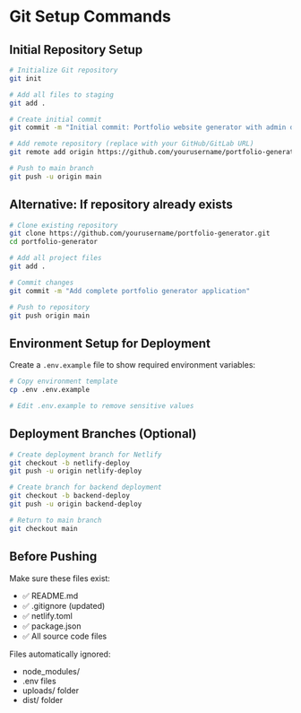 # Git Setup Commands

## Initial Repository Setup

```bash
# Initialize Git repository
git init

# Add all files to staging
git add .

# Create initial commit
git commit -m "Initial commit: Portfolio website generator with admin dashboard"

# Add remote repository (replace with your GitHub/GitLab URL)
git remote add origin https://github.com/yourusername/portfolio-generator.git

# Push to main branch
git push -u origin main
```

## Alternative: If repository already exists

```bash
# Clone existing repository
git clone https://github.com/yourusername/portfolio-generator.git
cd portfolio-generator

# Add all project files
git add .

# Commit changes
git commit -m "Add complete portfolio generator application"

# Push to repository
git push origin main
```

## Environment Setup for Deployment

Create a `.env.example` file to show required environment variables:

```bash
# Copy environment template
cp .env .env.example

# Edit .env.example to remove sensitive values
```

## Deployment Branches (Optional)

```bash
# Create deployment branch for Netlify
git checkout -b netlify-deploy
git push -u origin netlify-deploy

# Create branch for backend deployment
git checkout -b backend-deploy
git push -u origin backend-deploy

# Return to main branch
git checkout main
```

## Before Pushing

Make sure these files exist:
- ✅ README.md
- ✅ .gitignore (updated)
- ✅ netlify.toml
- ✅ package.json
- ✅ All source code files

Files automatically ignored:
- node_modules/
- .env files
- uploads/ folder
- dist/ folder
```